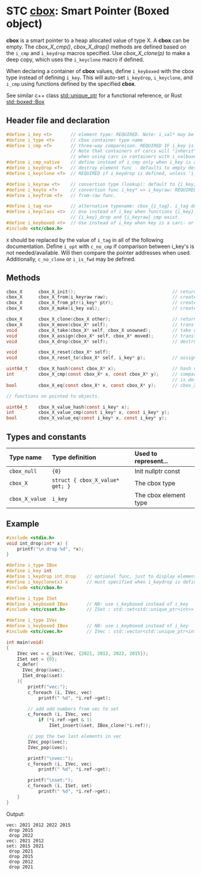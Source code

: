 # STC [cbox](../include/stc/cbox.h): Smart Pointer (Boxed object)

**cbox** is a smart pointer to a heap allocated value of type X. A **cbox** can
be empty. The *cbox_X_cmp()*, *cbox_X_drop()* methods are defined based on the `i_cmp`
and `i_keydrop` macros specified. Use *cbox_X_clone(p)* to make a deep copy, which uses the
`i_keyclone` macro if defined.

When declaring a container of **cbox** values, define `i_keyboxed` with the
cbox type instead of defining `i_key`. This will auto-set `i_keydrop`, `i_keyclone`, and `i_cmp` using 
functions defined by the specified **cbox**.

See similar c++ class [std::unique_ptr](https://en.cppreference.com/w/cpp/memory/unique_ptr) for a functional reference, or Rust [std::boxed::Box](https://doc.rust-lang.org/std/boxed/struct.Box.html)

## Header file and declaration

```c
#define i_key <t>       // element type: REQUIRED. Note: i_val* may be specified instead of i_key*.
#define i_type <t>      // cbox container type name
#define i_cmp <f>       // three-way compareison. REQUIRED IF i_key is a non-integral type
                        // Note that containers of carcs will "inherit" i_cmp
                        // when using carc in containers with i_valboxed MyArc - ie. the i_type.
#define i_cmp_native    // define instead of i_cmp only when i_key is an integral/native-type.
#define i_keydrop <f>   // destroy element func - defaults to empty destruct
#define i_keyclone <f>  // REQUIRED if i_keydrop is defined, unless 'i_opt c_no_clone' is defined.

#define i_keyraw <t>    // convertion type (lookup): default to {i_key}
#define i_keyto <f>     // convertion func i_key* => i_keyraw: REQUIRED IF i_keyraw defined.
#define i_keyfrom <f>   // from-raw func.

#define i_tag <s>       // alternative typename: cbox_{i_tag}. i_tag defaults to i_key
#define i_keyclass <t>  // Use instead of i_key when functions {i_key}_clone, 
                        // {i_key}_drop and {i_keyraw}_cmp exist.
#define i_keyboxed <t>  // Use instead of i_key when key is a carc- or a cbox-type.
#include <stc/cbox.h>    
```
`X` should be replaced by the value of `i_tag` in all of the following documentation.
Define `i_opt` with `c_no_cmp` if comparison between i_key's is not needed/available. Will then
compare the pointer addresses when used. Additionally, `c_no_clone` or `i_is_fwd` may be defined.

## Methods
```c
cbox_X      cbox_X_init();                                    // return an empty cbox
cbox_X      cbox_X_from(i_keyraw raw);                        // create a cbox from raw type. Avail if i_keyraw user defined.
cbox_X      cbox_X_from_ptr(i_key* ptr);                      // create a cbox from a pointer. Takes ownership of ptr.
cbox_X      cbox_X_make(i_key val);                           // create a cbox from unowned val object.

cbox_X      cbox_X_clone(cbox_X other);                       // return deep copied clone
cbox_X      cbox_X_move(cbox_X* self);                        // transfer ownership to receiving cbox returned. self becomes NULL.
void        cbox_X_take(cbox_X* self, cbox_X unowned);        // take ownership of unowned box object.
void        cbox_X_assign(cbox_X* self, cbox_X* moved);       // transfer ownership from moved to self; moved becomes NULL.
void        cbox_X_drop(cbox_X* self);                        // destruct the contained object and free its heap memory.

void        cbox_X_reset(cbox_X* self);   
void        cbox_X_reset_to(cbox_X* self, i_key* p);          // assign new cbox from ptr. Takes ownership of p.

uint64_t    cbox_X_hash(const cbox_X* x);                     // hash value
int         cbox_X_cmp(const cbox_X* x, const cbox_X* y);     // compares pointer addresses if no `i_cmp` is specified.
                                                              // is defined. Otherwise uses 'i_cmp' or default cmp.
bool        cbox_X_eq(const cbox_X* x, const cbox_X* y);      // cbox_X_cmp() == 0

// functions on pointed to objects.

uint64_t    cbox_X_value_hash(const i_key* x);
int         cbox_X_value_cmp(const i_key* x, const i_key* y);
bool        cbox_X_value_eq(const i_key* x, const i_key* y);
```

## Types and constants

| Type name          | Type definition                                               | Used to represent...     |
|:-------------------|:--------------------------------|:------------------------|
| `cbox_null`        | `{0}`                           | Init nullptr const      |
| `cbox_X`           | `struct { cbox_X_value* get; }` | The cbox type           |
| `cbox_X_value`     | `i_key`                         | The cbox element type   |

## Example

```c
#include <stdio.h>
void int_drop(int* x) {
    printf("\n drop %d", *x);
}

#define i_type IBox
#define i_key int
#define i_keydrop int_drop    // optional func, just to display elements destroyed
#define i_keyclone(x) x       // must specified when i_keydrop is defined.
#include <stc/cbox.h>

#define i_type ISet
#define i_keyboxed IBox       // NB: use i_keyboxed instead of i_key
#include <stc/csset.h>        // ISet : std::set<std::unique_ptr<int>>

#define i_type IVec
#define i_keyboxed IBox       // NB: use i_keyboxed instead of i_key
#include <stc/cvec.h>         // IVec : std::vector<std::unique_ptr<int>>

int main(void)
{
    IVec vec = c_init(Vec, {2021, 2012, 2022, 2015});
    ISet set = {0};
    c_defer(
      IVec_drop(&vec),
      ISet_drop(&set)
    ){
        printf("vec:");
        c_foreach (i, IVec, vec)
            printf(" %d", *i.ref->get);

        // add odd numbers from vec to set
        c_foreach (i, IVec, vec)
            if (*i.ref->get & 1)
                ISet_insert(&set, IBox_clone(*i.ref));

        // pop the two last elements in vec
        IVec_pop(&vec);
        IVec_pop(&vec);

        printf("\nvec:");
        c_foreach (i, IVec, vec)
            printf(" %d", *i.ref->get);

        printf("\nset:");
        c_foreach (i, ISet, set)
            printf(" %d", *i.ref->get);
    }
}
```
Output:
```
vec: 2021 2012 2022 2015
 drop 2015
 drop 2022
vec: 2021 2012
set: 2015 2021
 drop 2021
 drop 2015
 drop 2012
 drop 2021
```
